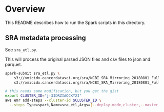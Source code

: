 # Overview

This README describes how to run the Spark scripts in this directory. 

## SRA metadata processing

See `sra_etl.py`.

This will process the original parsed JSON files and csv files to 
json and parquet. 

```sh
spark-submit sra_etl.py \
    s3://omicidx.cancerdatasci.org/sra/NCBI_SRA_Mirroring_20180801_Full/ \
    s3://omicidx.cancerdatasci.org/sra/NCBI_SRA_Mirroring_20180801_Full/
```

```sh
# this needs some modification, but you get the gist
export CLUSTER_ID="j-3IDRZIAOCKY2I"
aws emr add-steps --cluster-id $CLUSTER_ID \
  --steps Type=spark,Name=sra_etl,Args=[--deploy-mode,cluster,--master,yarn,s3://omics_metadata/sra_etl.py],ActionOnFailure=CONTINUE
```


